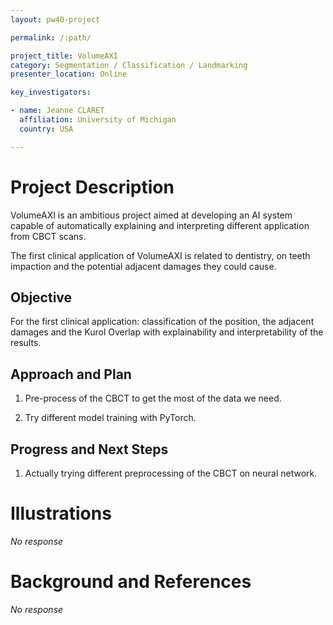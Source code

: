 ```yaml
---
layout: pw40-project

permalink: /:path/

project_title: VolumeAXI
category: Segmentation / Classification / Landmarking
presenter_location: Online

key_investigators:

- name: Jeanne CLARET
  affiliation: University of Michigan
  country: USA

---
```


# Project Description

<!-- Add a short paragraph describing the project. -->

VolumeAXI is an ambitious project aimed at developing an AI system capable of automatically explaining and interpreting different application from CBCT scans.

The first clinical application of VolumeAXI is related to dentistry, on teeth impaction and the potential adjacent damages they could cause.

## Objective

<!-- Describe here WHAT you would like to achieve (what you will have as end result). -->

For the first clinical application: classification of the position, the adjacent damages and the Kurol Overlap with explainability and interpretability of the results.

## Approach and Plan

<!-- Describe here HOW you would like to achieve the objectives stated above. -->

1.  Pre-process of the CBCT to get the most of the data we need.

2.  Try different model training with PyTorch.

## Progress and Next Steps

<!-- Update this section as you make progress, describing of what you have ACTUALLY DONE.
     If there are specific steps that you could not complete then you can describe them here, too. -->

1.  Actually trying different preprocessing of the CBCT on neural network.

# Illustrations

<!-- Add pictures and links to videos that demonstrate what has been accomplished. -->

*No response*

# Background and References

<!-- If you developed any software, include link to the source code repository.
     If possible, also add links to sample data, and to any relevant publications. -->

*No response*
